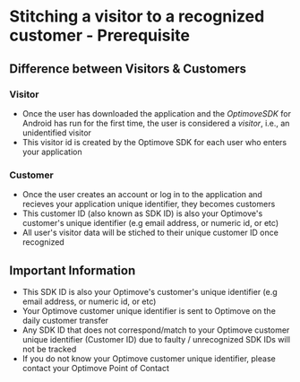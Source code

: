 # Stitching a visitor to a recognized customer - Prerequisite

## Difference between Visitors & Customers

### Visitor
- Once the user has downloaded the application and the *OptimoveSDK* for Android has run for the first time, the user is considered a *visitor*, i.e., an unidentified visitor
- This visitor id is created by the Optimove SDK for each user who enters your application

### Customer
- Once the user creates an account or log in to the application and recieves your application unique identifier, they becomes customers
- This customer ID (also known as SDK ID) is also your Optimove's customer's unique identifier (e.g email address, or numeric id, or etc)
- All user's visitor data will be stiched to their unique customer ID once recognized

## Important Information   
- This SDK ID is also your Optimove's customer's unique identifier (e.g email address, or numeric id, or etc)
- Your Optimove customer unique identifier is sent to Optimove on the daily customer transfer
- Any SDK ID that does not correspond/match to your Optimove customer unique identifier (Customer ID) due to faulty / unrecognized SDK IDs will not be tracked 
- If you do not know your Optimove customer unique identifier, please contact your Optimove Point of Contact